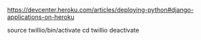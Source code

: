 
https://devcenter.heroku.com/articles/deploying-python#django-applications-on-heroku

source twillio/bin/activate
cd twillio
deactivate
